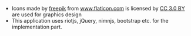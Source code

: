 * Icons made by <a href="https://www.flaticon.com/authors/freepik" >freepik</a> from <a href="https://www.flaticon.com/"     title="Flaticon">www.flaticon.com</a> is licensed by <a href="http://creativecommons.org/licenses/by/3.0/"     title="Creative Commons BY 3.0" target="_blank">CC 3.0 BY</a> are used for graphics design
* This application uses riotjs, jQuery, nimnjs, bootstrap etc. for the implementation part.
